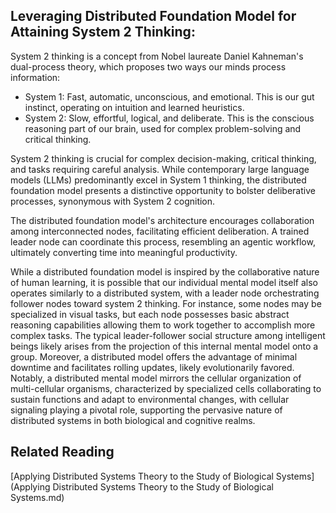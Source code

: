 ## Leveraging Distributed Foundation Model for Attaining System 2 Thinking:

System 2 thinking is a concept from Nobel laureate Daniel Kahneman's dual-process theory, which proposes two ways our minds process information:

- System 1: Fast, automatic, unconscious, and emotional. This is our gut instinct, operating on intuition and learned heuristics.
- System 2: Slow, effortful, logical, and deliberate. This is the conscious reasoning part of our brain, used for complex problem-solving and critical thinking.

System 2 thinking is crucial for complex decision-making, critical thinking, and tasks requiring careful analysis. While contemporary large language models (LLMs) predominantly excel in System 1 thinking, the distributed foundation model presents a distinctive opportunity to bolster deliberative processes, synonymous with System 2 cognition.

The distributed foundation model's architecture encourages collaboration among interconnected nodes, facilitating efficient deliberation. A trained leader node can coordinate this process, resembling an agentic workflow, ultimately converting time into meaningful productivity.

While a distributed foundation model is inspired by the collaborative nature of human learning, it is possible that our individual mental model itself also operates similarly to a distributed system, with a leader node orchestrating follower nodes toward system 2 thinking. For instance, some nodes may be specialized in visual tasks, but each node possesses basic abstract reasoning capabilities allowing them to work together to accomplish more complex tasks. The typical leader-follower social structure among intelligent beings likely arises from the projection of this internal mental model onto a group. Moreover, a distributed model offers the advantage of minimal downtime and facilitates rolling updates, likely evolutionarily favored. Notably, a distributed mental model mirrors the cellular organization of multi-cellular organisms, characterized by specialized cells collaborating to sustain functions and adapt to environmental changes, with cellular signaling playing a pivotal role, supporting the pervasive nature of distributed systems in both biological and cognitive realms.

## Related Reading

[Applying Distributed Systems Theory to the Study of Biological Systems](Applying Distributed Systems Theory to the Study of Biological Systems.md)

